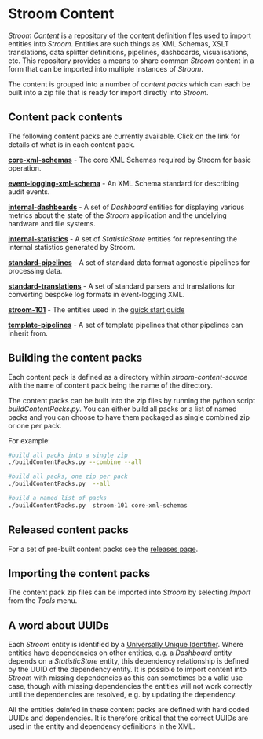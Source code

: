 # Stroom Content

_Stroom Content_ is a repository of the content definition files used to import entities into _Stroom_. Entities are such things as XML Schemas, XSLT translations, data splitter definitions, pipelines, dashboards, visualisations, etc. This repository provides a means to share common _Stroom_ content in a form that can be imported into multiple instances of _Stroom_.

The content is grouped into a number of _content packs_ which can each be built into a zip file that is ready for import directly into _Stroom_.

## Content pack contents

The following content packs are currently available.  Click on the link for details of what is in each content pack.

[**core-xml-schemas**](./docs/core-xml-schemas.md) - The core XML Schemas required by Stroom for basic operation.

[**event-logging-xml-schema**](./docs/event-logging-xml-schema.md) - An XML Schema standard for describing audit events.

[**internal-dashboards**](./docs/internal-dashboards.md) - A set of _Dashboard_ entities for displaying various metrics about the state of the _Stroom_ application and the undelying hardware and file systems.

[**internal-statistics**](./docs/internal-statistics.md) - A set of _StatisticStore_ entities for representing the internal statistics generated by Stroom.

[**standard-pipelines**](./docs/standard-pipelines.md) - A set of standard data format agonostic pipelines for processing data.

[**standard-translations**](./docs/standard-translations.md) - A set of standard parsers and translations for converting bespoke log formats in event-logging XML.

[**stroom-101**](./docs/stroom-101.md) - The entities used in the [quick start guide](https://gchq.github.io/stroom-docs/quick-start-guide/quick-start.html) 

[**template-pipelines**](./docs/template-pipelines.md) - A set of template pipelines that other pipelines can inherit from.

## Building the content packs

Each content pack is defined as a directory within _stroom-content-source_ with the name of content pack being the name of the directory.

The content packs can be built into the zip files by running the python script _buildContentPacks.py_. You can either build all packs or a list of named packs and you can choose to have them packaged as single combined zip or one per pack.

For example:

```bash
#build all packs into a single zip
./buildContentPacks.py --combine --all 

#build all packs, one zip per pack
./buildContentPacks.py  --all 

#build a named list of packs
./buildContentPacks.py  stroom-101 core-xml-schemas
```

## Released content packs

For a set of pre-built content packs see the [releases page](https://github.com/gchq/stroom-content/releases).

## Importing the content packs

The content pack zip files can be imported into _Stroom_ by selecting _Import_ from the _Tools_ menu.

## A word about UUIDs

Each _Stroom_ entity is identified by a [Universally Unique Identifier](https://en.wikipedia.org/wiki/Universally_unique_identifier).  Where entities have dependencies on other entities, e.g. a _Dashboard_ entity depends on a _StatisticStore_ entity, this dependency relationship is defined by the UUID of the dependency entity. It is possible to import content into _Stroom_ with missing dependencies as this can sometimes be a valid use case, though with missing dependencies the entities will not work correctly until the dependencies are resolved, e.g. by updating the dependency.

All the entities deinfed in these content packs are defined with hard coded UUIDs and dependencies.  It is therefore critical that the correct UUIDs are used in the entity and dependency definitions in the XML.
